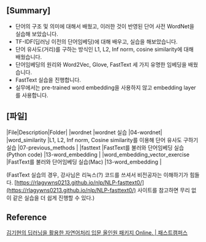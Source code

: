 ## [Summary]

- 단어의 구조 및 의미에 대해서 배웠고, 이러한 것이 반영된 단어 사전 WordNet을 실습해 보았습니다.
- TF-IDF(딥러닝 이전의 단어임베딩)에 대해 배우고, 실습을 해보았습니다.
- 단어 유사도(거리)를 구하는 방식인 L1, L2, Inf norm, cosine similarity에 대해 배웠습니다.
- 단어임베딩의 원리와 Word2Vec, Glove, FastText 세 가지 유명한 임베딩을 배웠습니다.
- FastText 실습을 진행합니다.
- 실무에서는 pre-trained word embedding을 사용하지 않고 embedding layer를 사용합니다.

## [파일]

|File|Description|Folder|
|wordnet |wordnet 실습 |04-wordnet|
|word_similarity |L1, L2, Inf norm, Cosine similarity를 이용해 단어 유사도 구하기 실습 |07-previous_methods |
|fasttext |FastText를 불러와 단어임베딩 실습(Python code) |13-word_embedding |
|word_embedding_vector_exercise |FastText를 불러와 단어임베딩 실습(Mac) |13-word_embedding |

(FastText 실습의 경우, 강사님은 리눅스(?) 코드를 쓰셔서 비전공자는 이해하기가 힘들다. [https://rlagywns0213.github.io/nlp/NLP-fasttext0/](https://rlagywns0213.github.io/nlp/NLP-fasttext0/) 사이트를 참고하면 무리 없이 같은 실습을 더 쉽게 진행할 수 있다.)

## Reference

[김기현의 딥러닝을 활용한 자연어처리 입문 올인원 패키지 Online. | 패스트캠퍼스](https://www.fastcampus.co.kr/data_online_dpnlp)

